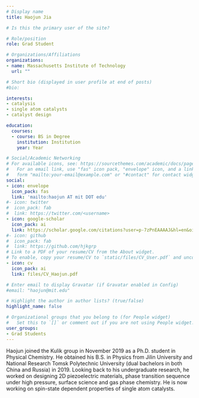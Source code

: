 ```yaml
---
# Display name
title: Haojun Jia

# Is this the primary user of the site?

# Role/position
role: Grad Student

# Organizations/Affiliations
organizations:
- name: Massachusetts Institute of Technology
  url: ""

# Short bio (displayed in user profile at end of posts)
#bio: 

interests:
- catalysis 
- single atom catalysts
- catalyst design

education:
  courses:
  - course: BS in Degree 
    institution: Institution
    year: Year

# Social/Academic Networking
# For available icons, see: https://sourcethemes.com/academic/docs/page-builder/#icons
#   For an email link, use "fas" icon pack, "envelope" icon, and a link in the
#   form "mailto:your-email@example.com" or "#contact" for contact widget.
social:
- icon: envelope
  icon_pack: fas
  link: 'mailto:haojun AT mit DOT edu'
#- icon: twitter
#  icon_pack: fab
#  link: https://twitter.com/<username>
- icon: google-scholar
  icon_pack: ai
  link: https://scholar.google.com/citations?user=p-7zPnEAAAAJ&hl=en&oi=ao 
#- icon: github
#  icon_pack: fab
#  link: https://github.com/hjkgrp
# Link to a PDF of your resume/CV from the About widget.
# To enable, copy your resume/CV to `static/files/CV_User.pdf` and uncomment the lines below.
- icon: cv
  icon_pack: ai
  link: files/CV_Haojun.pdf

# Enter email to display Gravatar (if Gravatar enabled in Config)
#email: "haojun@mit.edu"

# Highlight the author in author lists? (true/false)
highlight_name: false

# Organizational groups that you belong to (for People widget)
#   Set this to `[]` or comment out if you are not using People widget.
user_groups:
- Grad Students
---
```

Haojun joined the Kulik group in November 2019 as a Ph.D. student in Physical Chemistry. He obtained his B.S. in Physics from Jilin University and National Research Tomsk Polytechnic University (dual bachelors in both China and Russia) in 2019. Looking back to his undergraduate research, he worked on designing 2D piezoelectric materials, phase transition sequence under high pressure, surface science and gas phase chemistry. He is now working on spin-state dependent properties of single atom catalysts.
